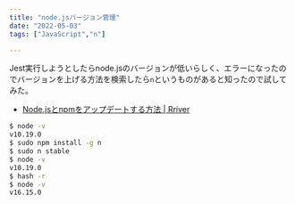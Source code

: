 ```yaml
---
title: "node.jsバージョン管理"
date: "2022-05-03"
tags: ["JavaScript","n"]

---
```


Jest実行しようとしたらnode.jsのバージョンが低いらしく、エラーになったのでバージョンを上げる方法を検索したら`n`というものがあると知ったので試してみた。

- [Node.jsとnpmをアップデートする方法 | Rriver](https://parashuto.com/rriver/tools/updating-node-js-and-npm)

```sh
$ node -v
v10.19.0
$ sudo npm install -g n
$ sudo n stable
$ node -v
v10.19.0
$ hash -r
$ node -v
v16.15.0
```
